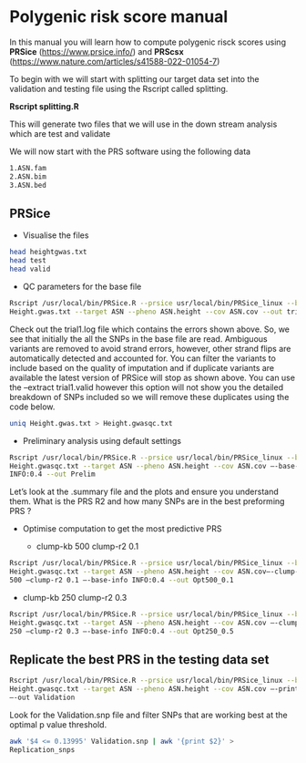 #  Polygenic risk score manual
In this manual you will learn how to compute polygenic risck scores using **PRSice** (https://www.prsice.info/) and **PRScsx** (https://www.nature.com/articles/s41588-022-01054-7)

To begin with we will start with splitting our target data set into the validation and testing file using the Rscript called splitting.

**Rscript splitting.R**

This will generate two files that we will use in the down stream analysis which are test and validate

 We will now start with the PRS software using the following data
```bash
1.ASN.fam
2.ASN.bim
3.ASN.bed
````
## PRSice

* Visualise the files
``` bash
head heightgwas.txt
head test
head valid

```
* QC parameters for the base file

``` bash
Rscript /usr/local/bin/PRSice.R --prsice usr/local/bin/PRSice_linux --base
Height.gwas.txt --target ASN --pheno ASN.height --cov ASN.cov --out trial1
```
Check out the trial1.log file which contains the errors shown above. So, we see that initially
the all the SNPs in the base file are read. Ambiguous variants are removed to avoid strand
errors, however, other strand flips are automatically detected and accounted for. You can
filter the variants to include based on the quality of imputation and if duplicate variants are
available the latest version of PRSice will stop as shown above. You can use the –extract
trial1.valid however this option will not show you the detailed breakdown of SNPs included
so we will remove these duplicates using the code below.

``` bash
uniq Height.gwas.txt > Height.gwasqc.txt
```

* Preliminary analysis using default settings

``` bash
Rscript /usr/local/bin/PRSice.R --prsice usr/local/bin/PRSice_linux --base
Height.gwasqc.txt --target ASN --pheno ASN.height --cov ASN.cov –-base-info
INFO:0.4 --out Prelim
```

Let’s look at the .summary file and the plots and ensure you understand them. What is the
PRS R2 and how many SNPs are in the best preforming PRS ?

* Optimise computation to get the most predictive PRS

    * clump-kb 500 clump-r2 0.1

``` bash 
Rscript /usr/local/bin/PRSice.R --prsice usr/local/bin/PRSice_linux --base
Height.gwasqc.txt --target ASN --pheno ASN.height --cov ASN.cov–-clump-kb
500 –clump-r2 0.1 –-base-info INFO:0.4 --out Opt500_0.1
```
*  clump-kb 250 clump-r2 0.3

``` bash
Rscript /usr/local/bin/PRSice.R --prsice usr/local/bin/PRSice_linux --base
Height.gwasqc.txt --target ASN --pheno ASN.height --cov ASN.cov –-clump-kb
250 –clump-r2 0.3 –-base-info INFO:0.4 --out Opt250_0.5
```

## Replicate the best PRS in the testing data set

``` bash
Rscript /usr/local/bin/PRSice.R --prsice usr/local/bin/PRSice_linux --base
Height.gwasqc.txt --target ASN --pheno ASN.height --cov ASN.cov –-print-snp
–-out Validation

```
Look for the Validation.snp file and filter SNPs that are working best at the optimal p value threshold.

``` bash 
awk '$4 <= 0.13995' Validation.snp | awk '{print $2}' >
Replication_snps
```

